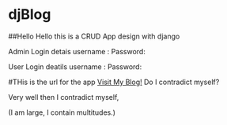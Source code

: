 # djBlog
##Hello 
Hello this is a CRUD App design with django

Admin Login detais
username : 
Password:

User Login deatils
username :
Password:

#THis is the url for the app
[Visit My Blog!](https://okpisablog.herokuapp.com/)
Do I contradict myself?

Very well then I contradict myself,

(I am large, I contain multitudes.)

